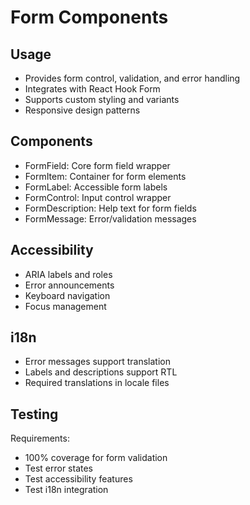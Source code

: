 
# Form Components

## Usage
- Provides form control, validation, and error handling
- Integrates with React Hook Form
- Supports custom styling and variants
- Responsive design patterns

## Components
- FormField: Core form field wrapper
- FormItem: Container for form elements
- FormLabel: Accessible form labels
- FormControl: Input control wrapper
- FormDescription: Help text for form fields
- FormMessage: Error/validation messages

## Accessibility
- ARIA labels and roles
- Error announcements
- Keyboard navigation
- Focus management

## i18n
- Error messages support translation
- Labels and descriptions support RTL
- Required translations in locale files

## Testing
Requirements:
- 100% coverage for form validation
- Test error states
- Test accessibility features
- Test i18n integration
